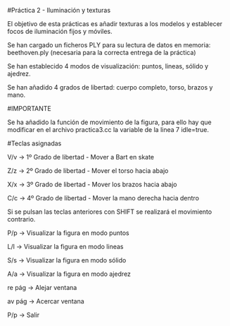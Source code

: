 #Práctica 2 - Iluminación y texturas 

El objetivo de esta prácticas es añadir texturas a los modelos y establecer focos de iluminación fijos y móviles.

Se han cargado un ficheros PLY para su lectura de datos en memoria: beethoven.ply (necesaria para la correcta entrega de la práctica)

Se han establecido 4 modos de visualización: puntos, lineas, sólido y ajedrez.

Se han añadido 4 grados de libertad: cuerpo completo, torso, brazos y mano.

#IMPORTANTE

Se ha añadido la función de movimiento de la figura, para ello hay que modificar en el archivo practica3.cc la variable de la linea 7 idle=true.


#Teclas asignadas

V/v -> 1º Grado de libertad - Mover a Bart en skate

Z/z -> 2º Grado de libertad - Mover el torso hacia abajo

X/x -> 3º Grado de libertad - Mover los brazos hacia abajo

C/c -> 4º Grado de libertad - Mover la mano derecha hacia dentro

Si se pulsan las teclas anteriores con SHIFT se realizará el movimiento contrario.



P/p -> Visualizar la figura en modo puntos

L/l -> Visualizar la figura en modo lineas

S/s -> Visualizar la figura en modo sólido

A/a -> Visualizar la figura en modo ajedrez

re pág -> Alejar ventana

av pág -> Acercar ventana

P/p -> Salir
